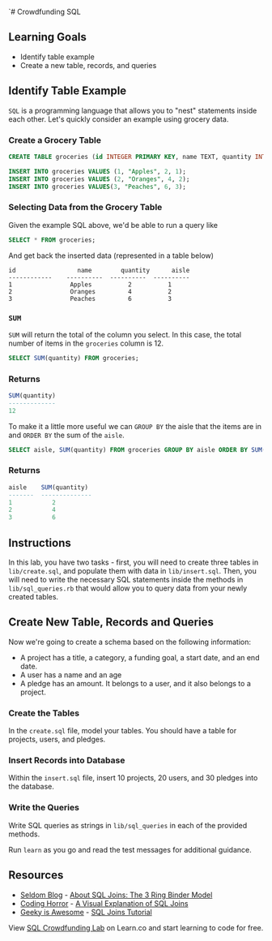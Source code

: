`# Crowdfunding SQL

## Learning Goals

* Identify table example  
* Create a new table, records, and queries

## Identify Table Example

`SQL` is a programming language that allows you to "nest" statements inside each
other. Let's quickly consider an example using grocery data.

### Create a Grocery Table

```sql
CREATE TABLE groceries (id INTEGER PRIMARY KEY, name TEXT, quantity INTEGER, aisle INTEGER);

INSERT INTO groceries VALUES (1, "Apples", 2, 1);
INSERT INTO groceries VALUES (2, "Oranges", 4, 2);
INSERT INTO groceries VALUES(3, "Peaches", 6, 3);
```

### Selecting Data from the Grocery Table

Given the example SQL above, we'd be able to run a query like

```sql
SELECT * FROM groceries;
```

And get back the inserted data (represented in a table below)

```text
id                 name        quantity      aisle
------------    ----------  ----------  ----------  
1                Apples          2          1
2                Oranges         4          2
3                Peaches         6          3
```

### `SUM`

`SUM` will return the total of the column you select. In this case, the total
number of items in the `groceries` column is 12.

```sql
SELECT SUM(quantity) FROM groceries;
```

### Returns

```sql
SUM(quantity)
-------------
12
```

To make it a little more useful we can `GROUP BY` the aisle that the items are
in and `ORDER BY` the sum of the `aisle`.

```sql
SELECT aisle, SUM(quantity) FROM groceries GROUP BY aisle ORDER BY SUM(quantity);
```

### Returns

```sql
aisle    SUM(quantity)
-------  --------------
1           2
2           4
3           6
```

## Instructions

In this lab, you have two tasks - first, you will need to create three tables in
`lib/create.sql`, and populate them with data in `lib/insert.sql`. Then, you
will need to write the necessary SQL statements inside the methods in
`lib/sql_queries.rb` that would allow you to query data from your newly created
tables.

## Create New Table, Records and Queries

Now we're going to create a schema based on the following information:

* A project has a title, a category, a funding goal, a start date, and an end date.
* A user has a name and an age
* A pledge has an amount. It belongs to a user, and it also belongs to a project.

### Create the Tables

In the `create.sql` file, model your tables. You should have a table for
projects, users, and pledges.

### Insert Records into Database

Within the `insert.sql` file, insert 10 projects, 20 users, and 30 pledges into the database.

### Write the Queries

Write SQL queries as strings in `lib/sql_queries` in each of the provided methods.

Run `learn` as you go and read the test messages for additional guidance.

## Resources

* [Seldom Blog](http://blog.seldomatt.com/) - [About SQL Joins: The 3 Ring Binder Model](http://blog.seldomatt.com/blog/2012/10/17/about-sql-joins-the-3-ring-binder-model/)
* [Coding Horror](http://blog.codinghorror.com/) - [A Visual Explanation of SQL Joins](http://blog.codinghorror.com/a-visual-explanation-of-sql-joins/)
* [Geeky is Awesome](http://geekyisawesome.blogspot.com/) - [SQL Joins Tutorial](http://geekyisawesome.blogspot.com/2011/03/sql-joins-tutorial.html)

<p data-visibility='hidden'>View <a href='https://learn.co/lessons/sql-crowdfunding-lab' title='SQL Crowdfunding Lab'>SQL Crowdfunding Lab</a> on Learn.co and start learning to code for free.</p>
